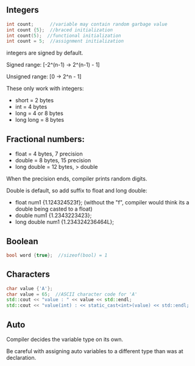 ## Integers
```C++
int count;      //variable may contain random garbage value
int count {5};  //braced initialization
int count(5);  //functional initialization
int count = 5;  //assignment initialization
```

integers are signed by default. 

Signed range: [-2^(n-1) -> 2^(n-1) - 1]

Unsigned range: [0 -> 2^n - 1]

These only work with integers:
- short = 2 bytes
- int = 4 bytes
- long = 4 or 8 bytes
- long long = 8 bytes

## Fractional numbers:
- float = 4 bytes, 7 precision
- double = 8 bytes, 15 precision
- long double = 12 bytes, > double

When the precision ends, compiler prints random digits.

Double is default, so add suffix to float and long double:
- float num1 {1.124324523f};           (without the "f", compiler would think its a double being casted to a float)
- double num1 {1.2343223423};
- long double num1 {1.234324236464L};

## Boolean
```C++
bool word {true};  //sizeof(bool) = 1
```

## Characters
```C++
char value {'A'};
char value = 65;  //ASCII character code for 'A'
std::cout << "value : " << value << std::endl;
std::cout << "value(int) : << static_cast<int>(value) << std::endl;
```

## Auto
Compiler decides the variable type on its own.

Be careful with assigning auto variables to a different type than was at declaration.
